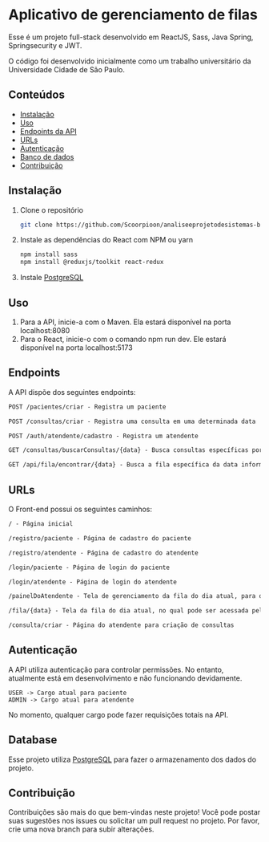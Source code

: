 # Aplicativo de gerenciamento de filas

Esse é um projeto full-stack desenvolvido em ReactJS, Sass, Java Spring, Springsecurity e JWT.

O código foi desenvolvido inicialmente como um trabalho universitário da Universidade Cidade de São Paulo.

## Conteúdos

- [Instalação](#instalação)
- [Uso](#uso)
- [Endpoints da API](#endpoints)
- [URLs](#urls)
- [Autenticação](#autenticação)
- [Banco de dados](#database)
- [Contribuição](#contribuição)

## Instalação

1. Clone o repositório
   ```bash
   git clone https://github.com/Scoorpioon/analiseeprojetodesistemas-bluefenix.git
   ```

2. Instale as dependências do React com NPM ou yarn
   ```bash
   npm install sass
   npm install @reduxjs/toolkit react-redux
   ``` 

4. Instale [PostgreSQL](https://www.postgresql.org/)

## Uso

1. Para a API, inicie-a com o Maven. Ela estará disponível na porta localhost:8080
2. Para o React, inicie-o com o comando npm run dev. Ele estará disponível na porta localhost:5173


## Endpoints
A API dispõe dos seguintes endpoints:

```markdown
POST /pacientes/criar - Registra um paciente

POST /consultas/criar - Registra uma consulta em uma determinada data

POST /auth/atendente/cadastro - Registra um atendente

GET /consultas/buscarConsultas/{data} - Busca consultas específicas por data, no formato YYYY-MM-DD

GET /api/fila/encontrar/{data} - Busca a fila específica da data informada, no formato YYYY-MM-DD
```

## URLs
O Front-end possui os seguintes caminhos:

```markdown
/ - Página inicial 

/registro/paciente - Página de cadastro do paciente

/registro/atendente - Página de cadastro do atendente

/login/paciente - Página de login do paciente

/login/atendente - Página de login do atendente

/painelDoAtendente - Tela de gerenciamento da fila do dia atual, para os atendentes.

/fila/{data} - Tela da fila do dia atual, no qual pode ser acessada pelos usuários que possuem cadastro na fila (em desenvolvimento)

/consulta/criar - Página do atendente para criação de consultas
```


## Autenticação
A API utiliza autenticação para controlar permissões. No entanto, atualmente está em desenvolvimento e não funcionando devidamente.

```
USER -> Cargo atual para paciente
ADMIN -> Cargo atual para atendente
```
No momento, qualquer cargo pode fazer requisições totais na API.

## Database
Esse projeto utiliza [PostgreSQL](https://www.postgresql.org/) para fazer o armazenamento dos dados do projeto.

## Contribuição
Contribuições são mais do que bem-vindas neste projeto! Você pode postar suas sugestões nos issues ou solicitar um pull request no projeto.
Por favor, crie uma nova branch para subir alterações.
